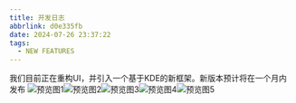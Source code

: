 ```yaml
---
title: 开发日志
abbrlink: d0e335fb
date: 2024-07-26 23:37:22
tags:
  - NEW FEATURES
---
```

我们目前正在重构UI，并引入一个基于KDE的新框架。新版本预计将在一个月内发布
![预览图1](/img/NEW/1/1.png)![预览图2](/img/NEW/1/2.png)![预览图3](/img/NEW/1/3.png)![预览图4](/img/NEW/1/4.png)![预览图5](/img/NEW/1/5.png)
